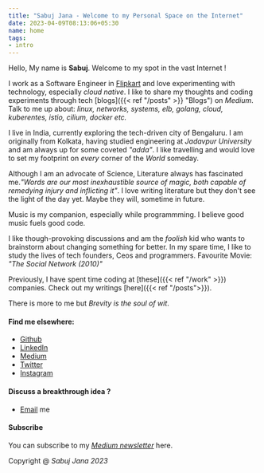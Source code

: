 ```yaml
---
title: "Sabuj Jana - Welcome to my Personal Space on the Internet"
date: 2023-04-09T08:13:06+05:30
name: home
tags:
- intro
---
```


Hello, My name is **Sabuj**. Welcome to my spot in the vast Internet ! 

I work as a Software Engineer in [Flipkart](https://www.flipkart.com/) and love experimenting with technology, especially *cloud native*. I like to share my thoughts and coding experiments through tech [blogs]({{< ref "/posts" >}} "Blogs") on *Medium*. Talk to me up about: *linux, networks, systems, elb, golang, cloud, kuberentes, istio, cilium, docker etc.* 

I live in India, currently exploring the tech-driven city of Bengaluru. I am originally from Kolkata, having studied engineering at *Jadavpur University* and am always up for some coveted *"adda"*. I like travelling and would love to set my footprint on *every* corner of the *World* someday.

Although I am an advocate of Science, Literature always has fascinated me.*"Words are our most inexhaustible source of magic, both capable of remedying injury and inflicting it"*. I love writing literature but they don't see the light of the day yet. Maybe they will, sometime in future. 

Music is my companion, especially while programmming. I believe good music fuels good code.

I like though-provoking discussions and am the *foolish* kid who wants to brainstorm about changing something for better. In my spare time, I like to study the lives of tech founders, Ceos and programmers. Favourite Movie: *"The Social Network (2010)"*

Previously, I have spent time coding at [these]({{< ref "/work" >}}) companies. Check out my writings [here]({{< ref "/posts">}}). 

There is more to me but *Brevity is the soul of wit*.

#### Find me elsewhere:
* [Github](https://github.com/JanaSabuj)
* [LinkedIn](https://www.linkedin.com/in/sabujisme)
* [Medium](https://medium.com/@SabujJanaCodes)
* [Twitter](https://twitter.com/SabujJanaCodes)
* [Instagram](https://www.instagram.com/sabuj_is_me)

#### Discuss a breakthrough idea ?
* [Email](mailto:jsabujofficial@gmail.com) me

#### Subscribe
You can subscribe to my [*Medium newsletter*](https://medium.com/@SabujJanaCodes/subscribe) here.

Copyright @ *Sabuj Jana 2023*

